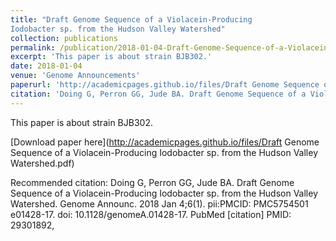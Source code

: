 ```yaml
---
title: "Draft Genome Sequence of a Violacein-Producing
Iodobacter sp. from the Hudson Valley Watershed"
collection: publications
permalink: /publication/2018-01-04-Draft-Genome-Sequence-of-a-Violacein-Producing-Iodobacter-sp.-from-the-Hudson-Valley-Watershed
excerpt: 'This paper is about strain BJB302.'
date: 2018-01-04
venue: 'Genome Announcements'
paperurl: 'http://academicpages.github.io/files/Draft Genome Sequence of a Violacein-Producing Iodobacter sp. from the Hudson Valley Watershed.pdf'
citation: 'Doing G, Perron GG, Jude BA. Draft Genome Sequence of a Violacein-Producing Iodobacter sp. from the Hudson Valley Watershed. Genome Announc. 2018 Jan 4;6(1). pii:PMCID: PMC5754501 e01428-17. doi: 10.1128/genomeA.01428-17. PubMed [citation] PMID: 29301892, '
---
```

This paper is about strain BJB302.

[Download paper here](http://academicpages.github.io/files/Draft Genome Sequence of a Violacein-Producing Iodobacter sp. from the Hudson Valley Watershed.pdf)

Recommended citation: Doing G, Perron GG, Jude BA. Draft Genome Sequence of a Violacein-Producing Iodobacter sp. from the Hudson Valley Watershed. Genome Announc. 2018 Jan 4;6(1). pii:PMCID: PMC5754501 e01428-17. doi: 10.1128/genomeA.01428-17. PubMed [citation] PMID: 29301892, 